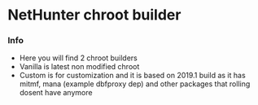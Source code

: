 # NetHunter chroot builder

### Info

* Here you will find 2 chroot builders
* Vanilla is latest non modified chroot
* Custom is for customization and it is based on 2019.1 build as it has mitmf, mana (example dbfproxy dep) and other packages that rolling dosent have anymore
